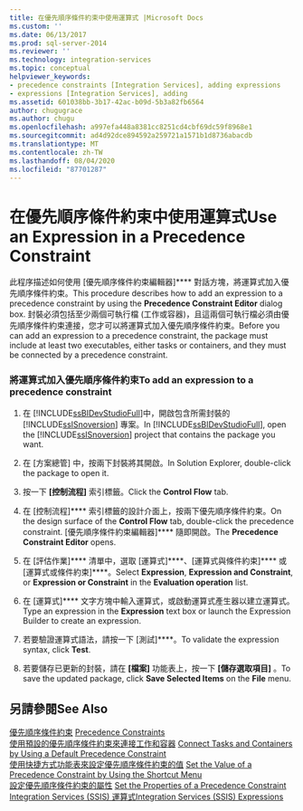 ```yaml
---
title: 在優先順序條件約束中使用運算式 |Microsoft Docs
ms.custom: ''
ms.date: 06/13/2017
ms.prod: sql-server-2014
ms.reviewer: ''
ms.technology: integration-services
ms.topic: conceptual
helpviewer_keywords:
- precedence constraints [Integration Services], adding expressions
- expressions [Integration Services], adding
ms.assetid: 601038bb-3b17-42ac-b09d-5b3a82fb6564
author: chugugrace
ms.author: chugu
ms.openlocfilehash: a997efa448a8381cc8251cd4cbf69dc59f8968e1
ms.sourcegitcommit: ad4d92dce894592a259721a1571b1d8736abacdb
ms.translationtype: MT
ms.contentlocale: zh-TW
ms.lasthandoff: 08/04/2020
ms.locfileid: "87701287"
---
```

# <a name="use-an-expression-in-a-precedence-constraint"></a><span data-ttu-id="eea4c-102">在優先順序條件約束中使用運算式</span><span class="sxs-lookup"><span data-stu-id="eea4c-102">Use an Expression in a Precedence Constraint</span></span>
  <span data-ttu-id="eea4c-103">此程序描述如何使用 [優先順序條件約束編輯器]\*\*\*\* 對話方塊，將運算式加入優先順序條件約束。</span><span class="sxs-lookup"><span data-stu-id="eea4c-103">This procedure describes how to add an expression to a precedence constraint by using the **Precedence Constraint Editor** dialog box.</span></span> <span data-ttu-id="eea4c-104">封裝必須包括至少兩個可執行檔 (工作或容器)，且這兩個可執行檔必須由優先順序條件約束連接，您才可以將運算式加入優先順序條件約束。</span><span class="sxs-lookup"><span data-stu-id="eea4c-104">Before you can add an expression to a precedence constraint, the package must include at least two executables, either tasks or containers, and they must be connected by a precedence constraint.</span></span>  
  
### <a name="to-add-an-expression-to-a-precedence-constraint"></a><span data-ttu-id="eea4c-105">將運算式加入優先順序條件約束</span><span class="sxs-lookup"><span data-stu-id="eea4c-105">To add an expression to a precedence constraint</span></span>  
  
1.  <span data-ttu-id="eea4c-106">在 [!INCLUDE[ssBIDevStudioFull](../includes/ssbidevstudiofull-md.md)]中，開啟包含所需封裝的 [!INCLUDE[ssISnoversion](../includes/ssisnoversion-md.md)] 專案。</span><span class="sxs-lookup"><span data-stu-id="eea4c-106">In [!INCLUDE[ssBIDevStudioFull](../includes/ssbidevstudiofull-md.md)], open the [!INCLUDE[ssISnoversion](../includes/ssisnoversion-md.md)] project that contains the package you want.</span></span>  
  
2.  <span data-ttu-id="eea4c-107">在 [方案總管] 中，按兩下封裝將其開啟。</span><span class="sxs-lookup"><span data-stu-id="eea4c-107">In Solution Explorer, double-click the package to open it.</span></span>  
  
3.  <span data-ttu-id="eea4c-108">按一下 **[控制流程]** 索引標籤。</span><span class="sxs-lookup"><span data-stu-id="eea4c-108">Click the **Control Flow** tab.</span></span>  
  
4.  <span data-ttu-id="eea4c-109">在 [控制流程]\*\*\*\* 索引標籤的設計介面上，按兩下優先順序條件約束。</span><span class="sxs-lookup"><span data-stu-id="eea4c-109">On the design surface of the **Control Flow** tab, double-click the precedence constraint.</span></span> <span data-ttu-id="eea4c-110">[優先順序條件約束編輯器]\*\*\*\* 隨即開啟。</span><span class="sxs-lookup"><span data-stu-id="eea4c-110">The **Precedence Constraint Editor** opens.</span></span>  
  
5.  <span data-ttu-id="eea4c-111">在 [評估作業]\*\*\*\* 清單中，選取 [運算式]\*\*\*\*、[運算式與條件約束]\*\*\*\* 或 [運算式或條件約束]\*\*\*\*。</span><span class="sxs-lookup"><span data-stu-id="eea4c-111">Select **Expression**, **Expression and Constraint**, or **Expression or Constraint** in the **Evaluation operation** list.</span></span>  
  
6.  <span data-ttu-id="eea4c-112">在 [運算式]\*\*\*\* 文字方塊中輸入運算式，或啟動運算式產生器以建立運算式。</span><span class="sxs-lookup"><span data-stu-id="eea4c-112">Type an expression in the **Expression** text box or launch the Expression Builder to create an expression.</span></span>  
  
7.  <span data-ttu-id="eea4c-113">若要驗證運算式語法，請按一下 [測試]\*\*\*\*。</span><span class="sxs-lookup"><span data-stu-id="eea4c-113">To validate the expression syntax, click **Test**.</span></span>  
  
8.  <span data-ttu-id="eea4c-114">若要儲存已更新的封裝，請在 **[檔案]** 功能表上，按一下 **[儲存選取項目]** 。</span><span class="sxs-lookup"><span data-stu-id="eea4c-114">To save the updated package, click **Save Selected Items** on the **File** menu.</span></span>  
  
## <a name="see-also"></a><span data-ttu-id="eea4c-115">另請參閱</span><span class="sxs-lookup"><span data-stu-id="eea4c-115">See Also</span></span>  
 <span data-ttu-id="eea4c-116">[優先順序條件約束](control-flow/precedence-constraints.md) </span><span class="sxs-lookup"><span data-stu-id="eea4c-116">[Precedence Constraints](control-flow/precedence-constraints.md) </span></span>  
 <span data-ttu-id="eea4c-117">[使用預設的優先順序條件約束來連接工作和容器](../../2014/integration-services/connect-tasks-and-containers-by-using-a-default-precedence-constraint.md) </span><span class="sxs-lookup"><span data-stu-id="eea4c-117">[Connect Tasks and Containers by Using a Default Precedence Constraint](../../2014/integration-services/connect-tasks-and-containers-by-using-a-default-precedence-constraint.md) </span></span>  
 <span data-ttu-id="eea4c-118">[使用快捷方式功能表來設定優先順序條件約束的值](../../2014/integration-services/set-the-value-of-a-precedence-constraint-by-using-the-shortcut-menu.md) </span><span class="sxs-lookup"><span data-stu-id="eea4c-118">[Set the Value of a Precedence Constraint by Using the Shortcut Menu](../../2014/integration-services/set-the-value-of-a-precedence-constraint-by-using-the-shortcut-menu.md) </span></span>  
 <span data-ttu-id="eea4c-119">[設定優先順序條件約束的屬性](../../2014/integration-services/set-the-properties-of-a-precedence-constraint.md) </span><span class="sxs-lookup"><span data-stu-id="eea4c-119">[Set the Properties of a Precedence Constraint](../../2014/integration-services/set-the-properties-of-a-precedence-constraint.md) </span></span>  
 [<span data-ttu-id="eea4c-120">Integration Services &#40;SSIS&#41; 運算式</span><span class="sxs-lookup"><span data-stu-id="eea4c-120">Integration Services &#40;SSIS&#41; Expressions</span></span>](expressions/integration-services-ssis-expressions.md)  
  
  
